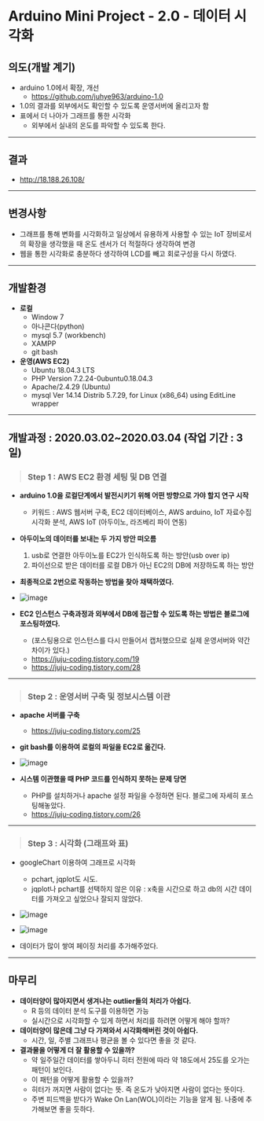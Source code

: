 
Arduino Mini Project - 2.0 - 데이터 시각화
===================
의도(개발 계기)
----------
* arduino 1.0에서 확장, 개선
  * https://github.com/juhye963/arduino-1.0
* 1.0의 결과를 외부에서도 확인할 수 있도록 운영서버에 올리고자 함
* 표에서 더 나아가 그래프를 통한 시각화
  * 외부에서 실내의 온도를 파악할 수 있도록 한다.
***

결과
----------
* http://18.188.26.108/

***

변경사항
------
* 그래프를 통해 변화를 시각화하고 일상에서 유용하게 사용할 수 있는 IoT 장비로서의 확장을 생각했을 때 온도 센서가 더 적절하다 생각하여 변경
* 웹을 통한 시각화로 충분하다 생각하여 LCD를 빼고 회로구성을 다시 하였다.

***
개발환경
-------
* **로컬**
  * Window 7
  * 아나콘다(python)
  * mysql 5.7 (workbench)
  * XAMPP
  * git bash
* **운영(AWS EC2)**
  * Ubuntu 18.04.3 LTS
  * PHP Version 7.2.24-0ubuntu0.18.04.3
  * Apache/2.4.29 (Ubuntu)
  * mysql Ver 14.14 Distrib 5.7.29, for Linux (x86_64) using EditLine wrapper

***

개발과정 : 2020.03.02~2020.03.04 (작업 기간 : 3일)
--------
> ### Step 1 : AWS EC2 환경 세팅 및 DB 연결
* **arduino 1.0을 로컬단계에서 발전시키기 위해 어떤 방향으로 가야 할지 연구 시작**
  * 키워드 : AWS 웹서버 구축, EC2 데이터베이스, AWS arduino, IoT 자료수집 시각화 분석, AWS IoT (아두이노, 라즈베리 파이 연동)
* **아두이노의 데이터를 보내는 두 가지 방안 떠오름**
  1. usb로 연결한 아두이노를 EC2가 인식하도록 하는 방안(usb over ip)
  2. 파이선으로 받은 데이터를 로컬 DB가 아닌 EC2의 DB에 저장하도록 하는 방안
* **최종적으로 2번으로 작동하는 방법을 찾아 채택하였다.**

* ![image](https://user-images.githubusercontent.com/59054012/76735036-79453700-67a7-11ea-8297-2c49a3e18104.png)


* **EC2 인스턴스 구축과정과 외부에서 DB에 접근할 수 있도록 하는 방법은 블로그에 포스팅하였다.**
  * (포스팅용으로 인스턴스를 다시 만들어서 캡처했으므로 실제 운영서버와 약간 차이가 있다.)
  * https://juju-coding.tistory.com/19
  * https://juju-coding.tistory.com/28

***

> ### Step 2 : 운영서버 구축 및 정보시스템 이관
* **apache 서버를 구축**
  * https://juju-coding.tistory.com/25
* **git bash를 이용하여 로컬의 파일을 EC2로 옮긴다.**

* ![image](https://user-images.githubusercontent.com/59054012/76734807-08058400-67a7-11ea-99d1-7c972b12d394.png)

* **시스템 이관했을 때 PHP 코드를 인식하지 못하는 문제 당면**
  * PHP를 설치하거나 apache 설정 파일을 수정하면 된다. 블로그에 자세히 포스팅해놓았다.
  * https://juju-coding.tistory.com/26

***

> ### Step 3 : 시각화 (그래프와 표)
* googleChart 이용하여 그래프로 시각화
  * pchart, jqplot도 시도.
  * jqplot나 pchart를 선택하지 않은 이유 : x축을 시간으로 하고 db의 시간 데이터를 가져오고 싶었으나 잘되지 않았다.

* ![image](https://user-images.githubusercontent.com/59054012/76735941-4dc34c00-67a9-11ea-908f-ce2ad4a4fece.png)

* ![image](https://user-images.githubusercontent.com/59054012/76736901-15bd0880-67ab-11ea-953a-3e16f3e3291c.png)

* 데이터가 많이 쌓여 페이징 처리를 추가해주었다.

***

마무리
--------
* **데이터양이 많아지면서 생겨나는 outlier들의 처리가 아쉽다.**
  * R 등의 데이터 분석 도구를 이용하면 가능
  * 실시간으로 시각화할 수 있게 하면서 처리를 하려면 어떻게 해야 할까?
* **데이터양이 많은데 그냥 다 가져와서 시각화해버린 것이 아쉽다.**
  * 시간, 일, 주별 그래프나 평균을 볼 수 있다면 좋을 것 같다.
* **결과물을 어떻게 더 잘 활용할 수 있을까?**
  * 약 일주일간 데이터를 쌓아두니 히터 전원에 따라 약 18도에서 25도를 오가는 패턴이 보인다.
  * 이 패턴을 어떻게 활용할 수 있을까?
  * 히터가 꺼지면 사람이 없다는 뜻. 즉 온도가 낮아지면 사람이 없다는 뜻이다.
  * 주변 피드백을 받다가 Wake On Lan(WOL)이라는 기능을 알게 됨. 나중에 추가해보면 좋을 듯하다.
